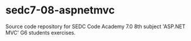 # sedc7-08-aspnetmvc
Source code repository for SEDC Code Academy 7.0 8th subject 'ASP.NET MVC' G6 students exercises.


